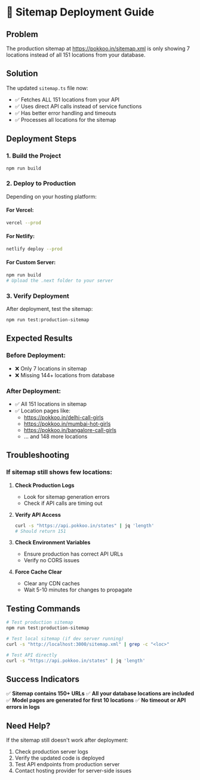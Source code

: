 # 🚀 Sitemap Deployment Guide

## Problem

The production sitemap at https://pokkoo.in/sitemap.xml is only showing 7 locations instead of all 151 locations from your database.

## Solution

The updated `sitemap.ts` file now:

- ✅ Fetches ALL 151 locations from your API
- ✅ Uses direct API calls instead of service functions
- ✅ Has better error handling and timeouts
- ✅ Processes all locations for the sitemap

## Deployment Steps

### 1. Build the Project

```bash
npm run build
```

### 2. Deploy to Production

Depending on your hosting platform:

#### For Vercel:

```bash
vercel --prod
```

#### For Netlify:

```bash
netlify deploy --prod
```

#### For Custom Server:

```bash
npm run build
# Upload the .next folder to your server
```

### 3. Verify Deployment

After deployment, test the sitemap:

```bash
npm run test:production-sitemap
```

## Expected Results

### Before Deployment:

- ❌ Only 7 locations in sitemap
- ❌ Missing 144+ locations from database

### After Deployment:

- ✅ All 151 locations in sitemap
- ✅ Location pages like:
  - https://pokkoo.in/delhi-call-girls
  - https://pokkoo.in/mumbai-hot-girls
  - https://pokkoo.in/bangalore-call-girls
  - ... and 148 more locations

## Troubleshooting

### If sitemap still shows few locations:

1. **Check Production Logs**

   - Look for sitemap generation errors
   - Check if API calls are timing out

2. **Verify API Access**

   ```bash
   curl -s "https://api.pokkoo.in/states" | jq 'length'
   # Should return 151
   ```

3. **Check Environment Variables**

   - Ensure production has correct API URLs
   - Verify no CORS issues

4. **Force Cache Clear**
   - Clear any CDN caches
   - Wait 5-10 minutes for changes to propagate

## Testing Commands

```bash
# Test production sitemap
npm run test:production-sitemap

# Test local sitemap (if dev server running)
curl -s "http://localhost:3000/sitemap.xml" | grep -c "<loc>"

# Test API directly
curl -s "https://api.pokkoo.in/states" | jq 'length'
```

## Success Indicators

✅ **Sitemap contains 150+ URLs**
✅ **All your database locations are included**
✅ **Model pages are generated for first 10 locations**
✅ **No timeout or API errors in logs**

## Need Help?

If the sitemap still doesn't work after deployment:

1. Check production server logs
2. Verify the updated code is deployed
3. Test API endpoints from production server
4. Contact hosting provider for server-side issues
